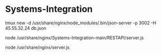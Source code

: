 # Systems-Integration


tmux new -d /usr/share/nginx/node_modules/.bin/json-server  -p 3002 -H 45.55.32.24  db.json


node /usr/share/nginx/Systems-Integration-main/RESTAPI/server.js


node /usr/share/nginx/server.js

